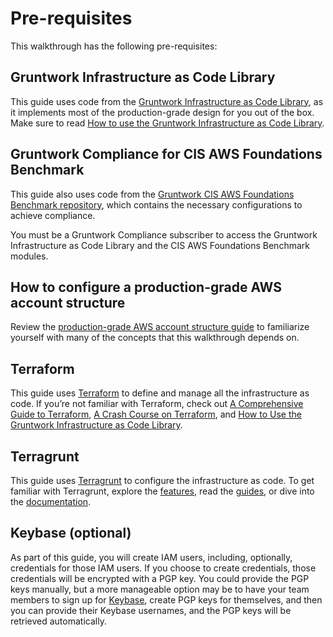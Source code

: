 # Pre-requisites

This walkthrough has the following pre-requisites:

## Gruntwork Infrastructure as Code Library

This guide uses code from the [Gruntwork Infrastructure as Code Library](https://gruntwork.io/infrastructure-as-code-library/), as it
implements most of the production-grade design for you out of the box. Make sure to read
[How to use the Gruntwork Infrastructure as Code Library](/guides/foundations/how-to-use-gruntwork-infrastructure-as-code-library).

## Gruntwork Compliance for CIS AWS Foundations Benchmark

This guide also uses code from the [Gruntwork CIS AWS
Foundations Benchmark repository](https://gruntwork.io/achieve-compliance), which contains the necessary configurations to achieve compliance.

You must be a <span className="js-subscribe-cta">Gruntwork Compliance subscriber</span> to access the Gruntwork
Infrastructure as Code Library and the CIS AWS Foundations Benchmark modules.

## How to configure a production-grade AWS account structure

Review the [production-grade AWS account structure guide](https://gruntwork.io/guides/foundations/how-to-configure-production-grade-aws-account-structure/) to familiarize yourself with many of the concepts that this walkthrough depends on.

## Terraform

This guide uses [Terraform](https://www.terraform.io/) to define and manage all the infrastructure as code. If
you’re not familiar with Terraform, check out
[A Comprehensive Guide to Terraform](https://blog.gruntwork.io/a-comprehensive-guide-to-terraform-b3d32832baca),
[A Crash Course on Terraform](https://training.gruntwork.io/p/terraform), and
[How to Use the Gruntwork
Infrastructure as Code Library](/guides/foundations/how-to-use-gruntwork-infrastructure-as-code-library).

## Terragrunt

This guide uses [Terragrunt](https://terragrunt.gruntwork.io/) to configure the infrastructure as code. To get familiar
with Terragrunt, explore the [features](https://terragrunt.gruntwork.io/docs/#features), read the [guides](https://terragrunt.gruntwork.io/docs/getting-started/quick-start/),
or dive into the [documentation](https://terragrunt.gruntwork.io/docs/).

## Keybase (optional)

As part of this guide, you will create IAM users, including, optionally, credentials for those IAM users. If you
choose to create credentials, those credentials will be encrypted with a PGP key. You could provide the PGP keys
manually, but a more manageable option may be to have your team members to sign up for [Keybase](https://keybase.io),
create PGP keys for themselves, and then you can provide their Keybase usernames, and the PGP keys will be retrieved
automatically.



<!-- ##DOCS-SOURCER-START
{"sourcePlugin":"Service Catalog Reference","hash":"b2968cb7015d0e2d6726cdaf0d548136"}
##DOCS-SOURCER-END -->
